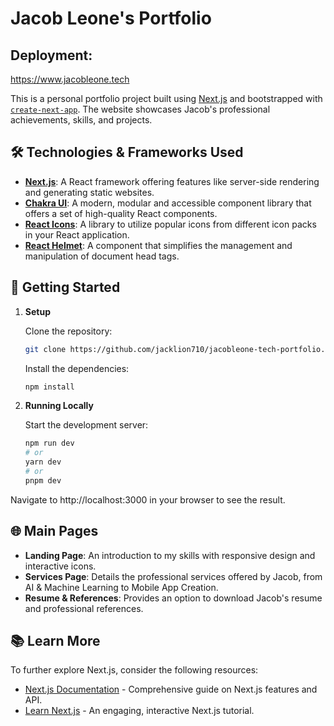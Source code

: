 # Jacob Leone's Portfolio

## Deployment:
https://www.jacobleone.tech

This is a personal portfolio project built using [Next.js](https://nextjs.org/) and bootstrapped with [`create-next-app`](https://github.com/vercel/next.js/tree/canary/packages/create-next-app). The website showcases Jacob's professional achievements, skills, and projects.

## 🛠️ Technologies & Frameworks Used

- **[Next.js](https://nextjs.org/)**: A React framework offering features like server-side rendering and generating static websites.
- **[Chakra UI](https://chakra-ui.com/)**: A modern, modular and accessible component library that offers a set of high-quality React components.
- **[React Icons](https://react-icons.github.io/react-icons/)**: A library to utilize popular icons from different icon packs in your React application.
- **[React Helmet](https://github.com/nfl/react-helmet)**: A component that simplifies the management and manipulation of document head tags.

## 🚀 Getting Started

1. **Setup**

   Clone the repository:

   ```bash
   git clone https://github.com/jacklion710/jacobleone-tech-portfolio.git
   ```
   Install the dependencies:
   ```bash
   npm install
   ```
2. **Running Locally**

    Start the development server:

    ```bash
    npm run dev
    # or
    yarn dev
    # or
    pnpm dev
    ```
Navigate to http://localhost:3000 in your browser to see the result.

## 🌐 Main Pages

- **Landing Page**: An introduction to my skills with responsive design and interactive icons.
- **Services Page**: Details the professional services offered by Jacob, from AI & Machine Learning to Mobile App Creation.
- **Resume & References**: Provides an option to download Jacob's resume and professional references.

## 📚 Learn More

To further explore Next.js, consider the following resources:

- [Next.js Documentation](https://nextjs.org/docs) - Comprehensive guide on Next.js features and API.
- [Learn Next.js](https://nextjs.org/learn) - An engaging, interactive Next.js tutorial.
